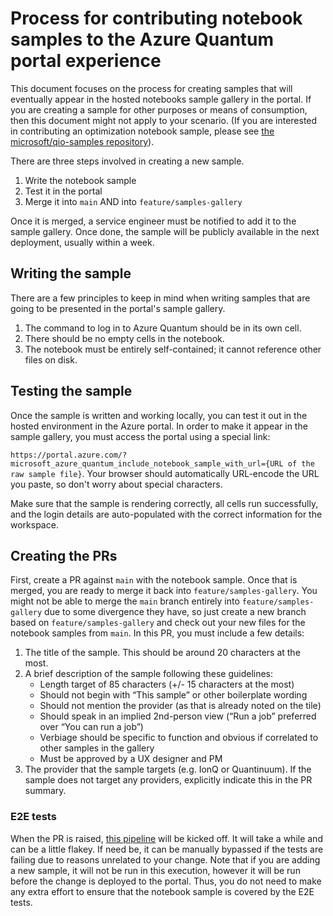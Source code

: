 # Process for contributing notebook samples to the Azure Quantum portal experience

This document focuses on the process for creating samples that will eventually appear in the hosted notebooks sample gallery in the portal. If you are creating a sample for other purposes or means of consumption, then this document might not apply to your scenario. (If you are interested in contributing an optimization notebook sample, please see [the microsoft/qio-samples repository](https://github.com/microsoft/qio-samples)).

There are three steps involved in creating a new sample.

1. Write the notebook sample
1. Test it in the portal
1. Merge it into `main` AND into `feature/samples-gallery`

Once it is merged, a service engineer must be notified to add it to the sample gallery. Once done, the sample will be publicly available in the next deployment, usually within a week.

## Writing the sample
There are a few principles to keep in mind when writing samples that are going to be presented in the portal's sample gallery.
1. The command to log in to Azure Quantum should be in its own cell.
1. There should be no empty cells in the notebook.
1. The notebook must be entirely self-contained; it cannot reference other files on disk.

## Testing the sample
Once the sample is written and working locally, you can test it out in the hosted environment in the Azure portal. In order to make it appear in the sample gallery, you must access the portal using a special link:

`https://portal.azure.com/?microsoft_azure_quantum_include_notebook_sample_with_url={URL of the raw sample file}`.
Your browser should automatically  URL-encode the URL you paste, so don't worry about special characters.

Make sure that the sample is rendering correctly, all cells run successfully, and the login details are auto-populated with the correct information for the workspace.

## Creating the PRs
First, create a PR against `main` with the notebook sample. Once that is merged, you are ready to merge it back into `feature/samples-gallery`. You might not be able to merge the `main` branch entirely into `feature/samples-gallery` due to some divergence they have, so just create a new branch based on `feature/samples-gallery` and check out your new files for the notebook samples from `main`. In this PR, you must include a few details:

1. The title of the sample. This should be around 20 characters at the most.
1. A brief description of the sample following these guidelines:
   - Length target of 85 characters (+/- 15 characters at the most)
   - Should not begin with “This sample” or other boilerplate wording
   - Should not mention the provider (as that is already noted on the tile)
   - Should speak in an implied 2nd-person view (“Run a job” preferred over “You can run a job”)
   - Verbiage should be specific to function and obvious if correlated to other samples in the gallery
   - Must be approved by a UX designer and PM
1. The provider that the sample targets (e.g. IonQ or Quantinuum). If the sample does not target any providers, explicitly indicate this in the PR summary.

### E2E tests
When the PR is raised, [this pipeline](https://ms-quantum.visualstudio.com/Quantum%20Program/_build?definitionId=589) will be kicked off. It will take a while and can be a little flakey. If need be, it can be manually bypassed if the tests are failing due to reasons unrelated to your change. Note that if you are adding a new sample, it will not be run in this execution, however it will be run before the change is deployed to the portal. Thus, you do not need to make any extra effort to ensure that the notebook sample is covered by the E2E tests.

